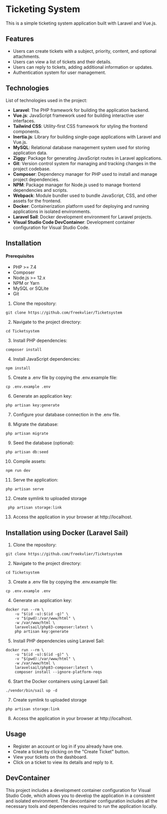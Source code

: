 # Ticketing System

This is a simple ticketing system application built with Laravel and Vue.js.

## Features

- Users can create tickets with a subject, priority, content, and optional attachments.
- Users can view a list of tickets and their details.
- Users can reply to tickets, adding additional information or updates.
- Authentication system for user management.

## Technologies

List of technologies used in the project:

- **Laravel**: The PHP framework for building the application backend.
- **Vue.js**: JavaScript framework used for building interactive user interfaces.
- **Tailwind CSS**: Utility-first CSS framework for styling the frontend components.
- **Inertia.js**: Library for building single-page applications with Laravel and Vue.js.
- **MySQL**: Relational database management system used for storing application data.
- **Ziggy**: Package for generating JavaScript routes in Laravel applications.
- **Git**: Version control system for managing and tracking changes in the project codebase.
- **Composer**: Dependency manager for PHP used to install and manage project dependencies.
- **NPM**: Package manager for Node.js used to manage frontend dependencies and scripts.
- **Webpack**: Module bundler used to bundle JavaScript, CSS, and other assets for the frontend.
- **Docker**: Containerization platform used for deploying and running applications in isolated environments.
- **Laravel Sail**: Docker development environment for Laravel projects.
- **Visual Studio Code DevContainer**: Development container configuration for Visual Studio Code.

## Installation

#### Prerequisites

- PHP >= 7.4
- Composer
- Node.js >= 12.x
- NPM or Yarn
- MySQL or SQLite
- Git

1. Clone the repository:

```
git clone https://github.com/freekvlier/Ticketsystem
```

2. Navigate to the project directory:
```
cd Ticketsystem   
```

3. Install PHP dependencies:

```
composer install
```

4. Install JavaScript dependencies:

```
npm install
```

5. Create a .env file by copying the .env.example file:

```
cp .env.example .env
```

6. Generate an application key:

```
php artisan key:generate
```

7. Configure your database connection in the .env file.

8. Migrate the database:

```
php artisan migrate
```

9. Seed the database (optional):

```
php artisan db:seed
```

10. Compile assets:

```
npm run dev
```

11. Serve the application:

```
php artisan serve
```

12. Create symlink to uploaded storage
```
 php artisan storage:link
```

13. Access the application in your browser at http://localhost.

## Installation using Docker (Laravel Sail)

1. Clone the repository:

```
git clone https://github.com/freekvlier/Ticketsystem
```

2. Navigate to the project directory:
```
cd Ticketsystem
```

3. Create a .env file by copying the .env.example file:

```
cp .env.example .env
```

4. Generate an application key:

```
docker run --rm \
    -u "$(id -u):$(id -g)" \
    -v "$(pwd):/var/www/html" \
    -w /var/www/html \
    laravelsail/php83-composer:latest \
    php artisan key:generate
```

5. Install PHP dependencies using Laravel Sail:
```
docker run --rm \
    -u "$(id -u):$(id -g)" \
    -v "$(pwd):/var/www/html" \
    -w /var/www/html \
    laravelsail/php83-composer:latest \
    composer install --ignore-platform-reqs
```

6. Start the Docker containers using Laravel Sail:
```
./vendor/bin/sail up -d
```

7. Create symlink to uploaded storage
```
php artisan storage:link
```

8. Access the application in your browser at http://localhost.

## Usage

- Register an account or log in if you already have one.
- Create a ticket by clicking on the "Create Ticket" button.
- View your tickets on the dashboard.
- Click on a ticket to view its details and reply to it.

## DevContainer

This project includes a development container configuration for Visual Studio Code, which allows you to develop the application in a consistent and isolated environment. The devcontainer configuration includes all the necessary tools and dependencies required to run the application locally.
